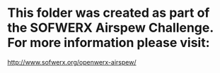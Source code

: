 # This folder was created as part of the SOFWERX Airspew Challenge. For more information please visit:
http://www.sofwerx.org/openwerx-airspew/
